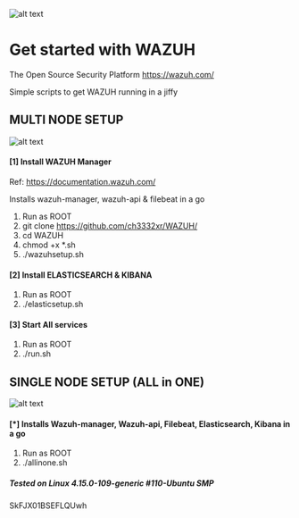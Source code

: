 ![alt text](https://wazuh.com/wp-content/themes/wazuh/assets/images/wazuh_logo.svg)

# Get started with WAZUH 
The Open Source Security Platform https://wazuh.com/

Simple scripts to get WAZUH running in a jiffy

## MULTI NODE SETUP

![alt text](https://documentation.wazuh.com/3.13/_images/installing_wazuh_distributed1.png)


#### [1] Install WAZUH Manager

Ref: https://documentation.wazuh.com/

Installs wazuh-manager, wazuh-api & filebeat in a go

1. Run as ROOT
2. git clone https://github.com/ch3332xr/WAZUH/
3. cd WAZUH
4. chmod  +x  *.sh
5. ./wazuhsetup.sh 

#### [2] Install ELASTICSEARCH & KIBANA


1. Run as ROOT
2. ./elasticsetup.sh


#### [3] Start All services

1. Run as ROOT
2. ./run.sh

## SINGLE NODE SETUP (ALL in ONE)

![alt text](https://documentation.wazuh.com/3.13/_images/installing_wazuh_singlehost1.png)

#### [*] Installs Wazuh-manager, Wazuh-api, Filebeat, Elasticsearch, Kibana in a go

1. Run as ROOT
2. ./allinone.sh



##### Tested on Linux 4.15.0-109-generic #110-Ubuntu SMP 
SkFJX01BSEFLQUwh
